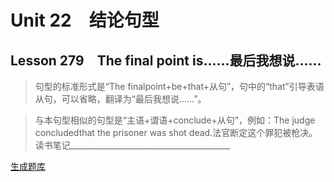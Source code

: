 ﻿ # Unit 22　结论句型
 ## Lesson 279　The final point is……最后我想说……
 
> 句型的标准形式是“The finalpoint+be+that+从句”，句中的“that”引导表语从句，可以省略，翻译为“最后我想说……”。

> 与本句型相似的句型是“主语+谓语+conclude+从句”，例如：The judge concludedthat the prisoner was shot dead.法官断定这个罪犯被枪决。读书笔记________________________________________


 [生成题库](./question/f279.json)